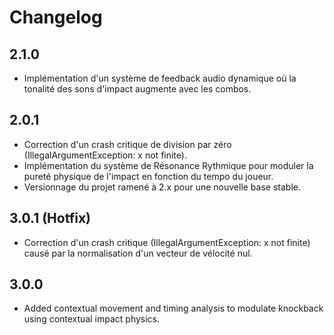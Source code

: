 # Changelog

## 2.1.0
- Implémentation d'un système de feedback audio dynamique où la tonalité des sons d'impact augmente avec les combos.

## 2.0.1
- Correction d'un crash critique de division par zéro (IllegalArgumentException: x not finite).
- Implémentation du système de Résonance Rythmique pour moduler la pureté physique de l'impact en fonction du tempo du joueur.
- Versionnage du projet ramené à 2.x pour une nouvelle base stable.

## 3.0.1 (Hotfix)
- Correction d'un crash critique (IllegalArgumentException: x not finite) causé par la normalisation d'un vecteur de vélocité nul.

## 3.0.0
- Added contextual movement and timing analysis to modulate knockback using contextual impact physics.
